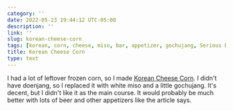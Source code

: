 ```yaml
---
category: ''
date: 2022-05-23 19:44:12 UTC-05:00
description: ''
link: ''
slug: korean-cheese-corn
tags: [korean, corn, cheese, miso, bar, appetizer, gochujang, Serious Eats, meh, pantry-raid]
title: Korean Cheese Corn
type: text
---
```

I had a lot of leftover frozen corn, so I made [Korean Cheese Corn](https://www.seriouseats.com/korean-corn-cheese-5196495).
I didn't have doenjang, so I replaced it with white miso and a little gochujang.
It's decent, but I didn't like it as the main course. 
It would probably be much better with lots of beer and other appetizers like the article says.